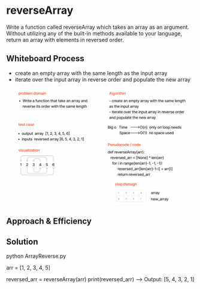 # reverseArray

Write a function called reverseArray which takes an array as an argument. Without utilizing any of the built-in methods available to your language, return an array with elements in reversed order.

## Whiteboard Process

- create an empty array with the same length as the input array
- iterate over the input array in reverse order and populate the new array

![Whiteboard](./Screenshot%202023-04-05%20214322.png)

## Approach & Efficiency
<!-- What approach did you take? Why? What is the Big O space/time for this approach? -->

## Solution

python ArrayReverse.py

arr = [1, 2, 3, 4, 5]

reversed_arr = reverseArray(arr)
print(reversed_arr) -->  Output: [5, 4, 3, 2, 1]